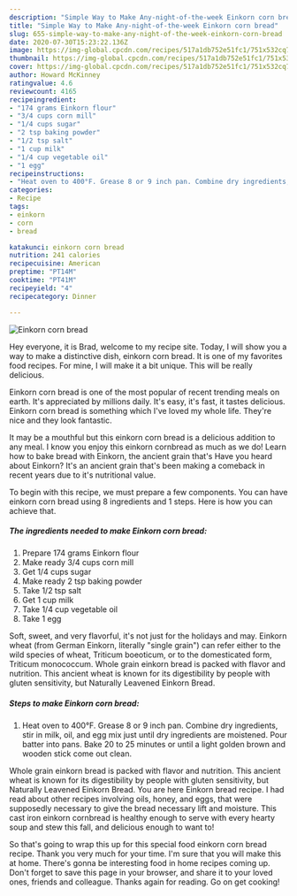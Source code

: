```yaml
---
description: "Simple Way to Make Any-night-of-the-week Einkorn corn bread"
title: "Simple Way to Make Any-night-of-the-week Einkorn corn bread"
slug: 655-simple-way-to-make-any-night-of-the-week-einkorn-corn-bread
date: 2020-07-30T15:23:22.136Z
image: https://img-global.cpcdn.com/recipes/517a1db752e51fc1/751x532cq70/einkorn-corn-bread-recipe-main-photo.jpg
thumbnail: https://img-global.cpcdn.com/recipes/517a1db752e51fc1/751x532cq70/einkorn-corn-bread-recipe-main-photo.jpg
cover: https://img-global.cpcdn.com/recipes/517a1db752e51fc1/751x532cq70/einkorn-corn-bread-recipe-main-photo.jpg
author: Howard McKinney
ratingvalue: 4.6
reviewcount: 4165
recipeingredient:
- "174 grams Einkorn flour"
- "3/4 cups corn mill"
- "1/4 cups sugar"
- "2 tsp baking powder"
- "1/2 tsp salt"
- "1 cup milk"
- "1/4 cup vegetable oil"
- "1 egg"
recipeinstructions:
- "Heat oven to 400°F. Grease 8 or 9 inch pan. Combine dry ingredients, stir in milk, oil, and egg mix just until dry ingredients are moistened. Pour batter into pans. Bake 20 to 25 minutes or until a light golden brown and wooden stick come out clean."
categories:
- Recipe
tags:
- einkorn
- corn
- bread

katakunci: einkorn corn bread 
nutrition: 241 calories
recipecuisine: American
preptime: "PT14M"
cooktime: "PT41M"
recipeyield: "4"
recipecategory: Dinner

---
```



![Einkorn corn bread](https://img-global.cpcdn.com/recipes/517a1db752e51fc1/751x532cq70/einkorn-corn-bread-recipe-main-photo.jpg)

Hey everyone, it is Brad, welcome to my recipe site. Today, I will show you a way to make a distinctive dish, einkorn corn bread. It is one of my favorites food recipes. For mine, I will make it a bit unique. This will be really delicious.

Einkorn corn bread is one of the most popular of recent trending meals on earth. It's appreciated by millions daily. It's easy, it's fast, it tastes delicious. Einkorn corn bread is something which I've loved my whole life. They're nice and they look fantastic.

It may be a mouthful but this einkorn corn bread is a delicious addition to any meal. I know you enjoy this einkorn cornbread as much as we do! Learn how to bake bread with Einkorn, the ancient grain that&#39;s Have you heard about Einkorn? It&#39;s an ancient grain that&#39;s been making a comeback in recent years due to it&#39;s nutritional value.


To begin with this recipe, we must prepare a few components. You can have einkorn corn bread using 8 ingredients and 1 steps. Here is how you can achieve that.

<!--inarticleads1-->

##### The ingredients needed to make Einkorn corn bread:

1. Prepare 174 grams Einkorn flour
1. Make ready 3/4 cups corn mill
1. Get 1/4 cups sugar
1. Make ready 2 tsp baking powder
1. Take 1/2 tsp salt
1. Get 1 cup milk
1. Take 1/4 cup vegetable oil
1. Take 1 egg


Soft, sweet, and very flavorful, it&#39;s not just for the holidays and may. Einkorn wheat (from German Einkorn, literally &#34;single grain&#34;) can refer either to the wild species of wheat, Triticum boeoticum, or to the domesticated form, Triticum monococcum. Whole grain einkorn bread is packed with flavor and nutrition. This ancient wheat is known for its digestibility by people with gluten sensitivity, but Naturally Leavened Einkorn Bread. 

<!--inarticleads2-->

##### Steps to make Einkorn corn bread:

1. Heat oven to 400°F. Grease 8 or 9 inch pan. Combine dry ingredients, stir in milk, oil, and egg mix just until dry ingredients are moistened. Pour batter into pans. Bake 20 to 25 minutes or until a light golden brown and wooden stick come out clean.


Whole grain einkorn bread is packed with flavor and nutrition. This ancient wheat is known for its digestibility by people with gluten sensitivity, but Naturally Leavened Einkorn Bread. You are here Einkorn bread recipe. I had read about other recipes involving oils, honey, and eggs, that were supposedly necessary to give the bread necessary lift and moisture. This cast iron einkorn cornbread is healthy enough to serve with every hearty soup and stew this fall, and delicious enough to want to! 

So that's going to wrap this up for this special food einkorn corn bread recipe. Thank you very much for your time. I'm sure that you will make this at home. There's gonna be interesting food in home recipes coming up. Don't forget to save this page in your browser, and share it to your loved ones, friends and colleague. Thanks again for reading. Go on get cooking!
